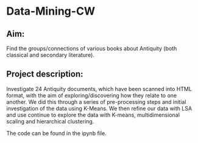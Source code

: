 # Data-Mining-CW
## Aim: 
Find the groups/connections of various books about Antiquity (both classical and secondary literature).

## Project description: 
Investigate 24 Antiquity documents, which have been scanned into HTML format, with the aim of exploring/discovering how they relate to one another. We did this through a series of pre-processing steps and initial investigation of the data using K-Means. We then refine our data with LSA and use continue to explore the data with K-means, multidimensional scaling and hierarchical clustering. 

The code can be found in the ipynb file.


